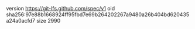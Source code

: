 version https://git-lfs.github.com/spec/v1
oid sha256:97e88b1668924ff95fbd7e69b264202267a9480a26b404bd620435a24a0acfd7
size 2990
